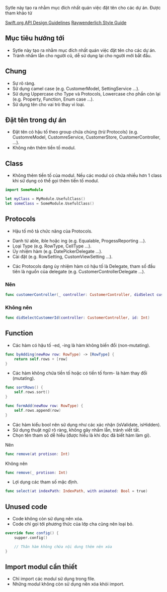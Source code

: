 Sytle này tạo ra nhằm mục đích nhất quán việc đặt tên cho các dự án. Được tham khảo từ 

[Swift.org API Design Guidelines](https://swift.org/documentation/api-design-guidelines)
[Raywenderlich Style Guide](https://github.com/raywenderlich/swift-style-guide)

## Mục tiêu hướng tới
- Sytle này tạo ra nhằm mục đích nhất quán việc đặt tên cho các dự án.
- Tránh nhầm lẫn cho người cũ, dễ sử dụng lại cho người mới bắt đầu.

## Chung
- Sự rõ ràng.
- Sử dụng camel case (e.g. CustomerModel, SettingService ...).
- Sử dụng Uppercase cho Type và Protocols, Lowercase cho phần còn lại (e.g. Property, Function, Enum case ...).
- Sử dụng tên cho vai trò thay vì loại.

## Đặt tên trong dự án
- Đặt tên có hậu tố theo group chứa chúng (trừ Protocols) (e.g. CustomreModel, CustomreService, CustomerStore, CustomerController, ...).
- Không nên thêm tiền tố modul. 

## Class
- Không thêm tiền tố của modul. Nếu các modul có chứa nhiều hơn 1 class khi sử dụng có thể gọi thêm tiền tố modul.

```swift
import SomeModule

let myClass = MyModule.UsefulClass()
let someClass = SomeModule.UsefulClass()
```

## Protocols
- Hậu tố mô tả chức năng của Protocols.
 + Danh từ able, ible hoặc ing (e.g. Equalable, ProgessReporting ...).
 + Loại Type (e.g. RowType, CellType ...).
 + Ủy nhiệm hàm (e.g. DatePickerDelegate ...).
 + Cài đặt (e.g. RowSetting, CustomViewSetting ...).

- Các Protocols dạng ủy nhiệm hàm có hậu tố là Delegate, tham số đầu tiên là nguồn của delegate (e.g. CustomerControllerDelegate ...).

### Nên
```swift
func customerController(_ controller: CustomerController, didSelect customerId: Int)
```
### Không nên

```swift
func didSelectCustomerId(controller: CustomerController, id: Int)
```

## Function
- Các hàm có hậu tố -ed, -ing là hàm không biến đổi (non-mutating).

```swift
func byAdding(newRow row: RowType) -> [RowType] {
    return self.rows + [row]
}
```
- Các hàm không chứa tiền tố hoặc có tiền tố form- là hàm thay đổi (mutating).
```swift
func sortRows() {
    self.rows.sort()
}

func formAdd(newRow row: RowType) {
    self.rows.append(row)
}
```

- Các hàm kiểu bool nên sử dụng như các xác nhận (isValidate, isHidden).
- Sử dụng thuật ngữ rõ ràng, không gây nhầm lẫn, tránh viết tắt.
- Chọn tên tham số dễ hiểu (được hiểu là khi đọc đã biết hàm làm gì).

Nên
```swift
func remove(at protison: Int)
```
Không nên
```swift
func remove(_ protison: Int)
```

- Lợi dụng các tham số mặc định.

```swift
func select(at indexPath: IndexPath, with animated: Bool = true)
```

## Unused code
- Code không còn sử dụng nên xóa.
- Code chỉ gọi tới phương thức của lớp cha cũng nên loại bỏ.

```swift
override func config() {
    supper.config()

    // Thân hàm không chứa nội dung thêm nên xóa
}
```

## Import modul cần thiết
- Chỉ import các modul sử dụng trong file.
- Những modul không còn sử dụng nên xóa khỏi import.
